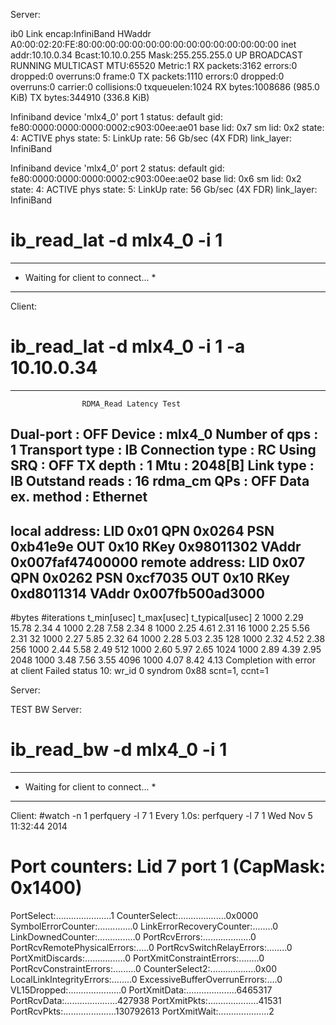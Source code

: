 Server:

ib0       Link encap:InfiniBand  HWaddr A0:00:02:20:FE:80:00:00:00:00:00:00:00:00:00:00:00:00:00:00
          inet addr:10.10.0.34  Bcast:10.10.0.255  Mask:255.255.255.0
          UP BROADCAST RUNNING MULTICAST  MTU:65520  Metric:1
          RX packets:3162 errors:0 dropped:0 overruns:0 frame:0
          TX packets:1110 errors:0 dropped:0 overruns:0 carrier:0
          collisions:0 txqueuelen:1024
          RX bytes:1008686 (985.0 KiB)  TX bytes:344910 (336.8 KiB)

Infiniband device 'mlx4_0' port 1 status:
        default gid:     fe80:0000:0000:0000:0002:c903:00ee:ae01
        base lid:        0x7
        sm lid:          0x2
        state:           4: ACTIVE
        phys state:      5: LinkUp
        rate:            56 Gb/sec (4X FDR)
        link_layer:      InfiniBand

Infiniband device 'mlx4_0' port 2 status:
        default gid:     fe80:0000:0000:0000:0002:c903:00ee:ae02
        base lid:        0x6
        sm lid:          0x2
        state:           4: ACTIVE
        phys state:      5: LinkUp
        rate:            56 Gb/sec (4X FDR)
        link_layer:      InfiniBand

# ib_read_lat -d mlx4_0 -i 1
************************************
* Waiting for client to connect... *
************************************

Client:

# ib_read_lat -d mlx4_0 -i 1 -a 10.10.0.34
---------------------------------------------------------------------------------------
                    RDMA_Read Latency Test
 Dual-port       : OFF          Device         : mlx4_0
 Number of qps   : 1            Transport type : IB
 Connection type : RC           Using SRQ      : OFF
 TX depth        : 1
 Mtu             : 2048[B]
 Link type       : IB
 Outstand reads  : 16
 rdma_cm QPs     : OFF
 Data ex. method : Ethernet
---------------------------------------------------------------------------------------
 local address: LID 0x01 QPN 0x0264 PSN 0xb41e9e OUT 0x10 RKey 0x98011302 VAddr 0x007faf47400000
 remote address: LID 0x07 QPN 0x0262 PSN 0xcf7035 OUT 0x10 RKey 0xd8011314 VAddr 0x007fb500ad3000
---------------------------------------------------------------------------------------
 #bytes #iterations    t_min[usec]    t_max[usec]  t_typical[usec]
 2       1000          2.29           15.78        2.34
 4       1000          2.28           7.58         2.34
 8       1000          2.25           4.61         2.31
 16      1000          2.25           5.56         2.31
 32      1000          2.27           5.85         2.32
 64      1000          2.28           5.03         2.35
 128     1000          2.32           4.52         2.38
 256     1000          2.44           5.58         2.49
 512     1000          2.60           5.97         2.65
 1024    1000          2.89           4.39         2.95
 2048    1000          3.48           7.56         3.55
 4096    1000          4.07           8.42         4.13
 Completion with error at client
 Failed status 10: wr_id 0 syndrom 0x88
scnt=1, ccnt=1

Server:

TEST BW
Server:

# ib_read_bw -d mlx4_0 -i 1

************************************
* Waiting for client to connect... *
************************************

Client:
#watch -n 1 perfquery -l 7 1
Every 1.0s: perfquery -l 7 1                                                                                                                    Wed Nov  5 11:32:44 2014

# Port counters: Lid 7 port 1 (CapMask: 0x1400)
PortSelect:......................1
CounterSelect:...................0x0000
SymbolErrorCounter:..............0
LinkErrorRecoveryCounter:........0
LinkDownedCounter:...............0
PortRcvErrors:...................0
PortRcvRemotePhysicalErrors:.....0
PortRcvSwitchRelayErrors:........0
PortXmitDiscards:................0
PortXmitConstraintErrors:........0
PortRcvConstraintErrors:.........0
CounterSelect2:..................0x00
LocalLinkIntegrityErrors:........0
ExcessiveBufferOverrunErrors:....0
VL15Dropped:.....................0
PortXmitData:....................6465317
PortRcvData:.....................427938
PortXmitPkts:....................41531
PortRcvPkts:.....................130792613
PortXmitWait:....................2

